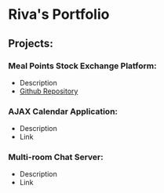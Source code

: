 # Riva's Portfolio

## Projects:
### Meal Points Stock Exchange Platform:
- Description
- [Github Repository](https://github.com/cse330-fall-2024/module5-group-module5-508687-497967.git)
  
### AJAX Calendar Application:
- Description
- Link

### Multi-room Chat Server:
- Description
- Link
